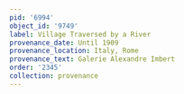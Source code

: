 ```yaml
---
pid: '6994'
object_id: '9749'
label: Village Traversed by a River
provenance_date: Until 1909
provenance_location: Italy, Rome
provenance_text: Galerie Alexandre Imbert
order: '2345'
collection: provenance
---
```

